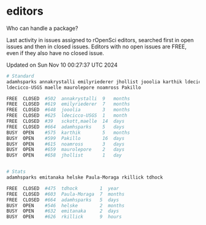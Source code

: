 # editors

Who can handle a package?

Last activity in issues assigned to rOpenSci editors, searched first in open
issues and then in closed issues. Editors with no open issues are FREE, even if
they also have no closed issue.


Updated on Sun Nov 10 00:27:37 UTC 2024

```bash
# Standard
adamhsparks annakrystalli emilyriederer jhollist jooolia karthik ldecicco
ldecicco-USGS maelle maurolepore noamross Pakillo

FREE  CLOSED  #502  annakrystalli  9   months
FREE  CLOSED  #619  emilyriederer  7   months
FREE  CLOSED  #648  jooolia        3   months
FREE  CLOSED  #625  ldecicco-USGS  1   month
FREE  CLOSED  #39   sckott,maelle  14  days
FREE  CLOSED  #664  adamhsparks    5   days
BUSY  OPEN    #575  karthik        5   months
BUSY  OPEN    #599  Pakillo        16  days
BUSY  OPEN    #615  noamross       3   days
BUSY  OPEN    #659  maurolepore    2   days
BUSY  OPEN    #658  jhollist       1   day


# Stats
adamhsparks emitanaka helske Paula-Moraga rkillick tdhock

FREE  CLOSED  #475  tdhock        1  year
FREE  CLOSED  #603  Paula-Moraga  7  months
FREE  CLOSED  #664  adamhsparks   5  days
BUSY  OPEN    #546  helske        2  months
BUSY  OPEN    #632  emitanaka     2  days
BUSY  OPEN    #626  rkillick      9  hours
```
